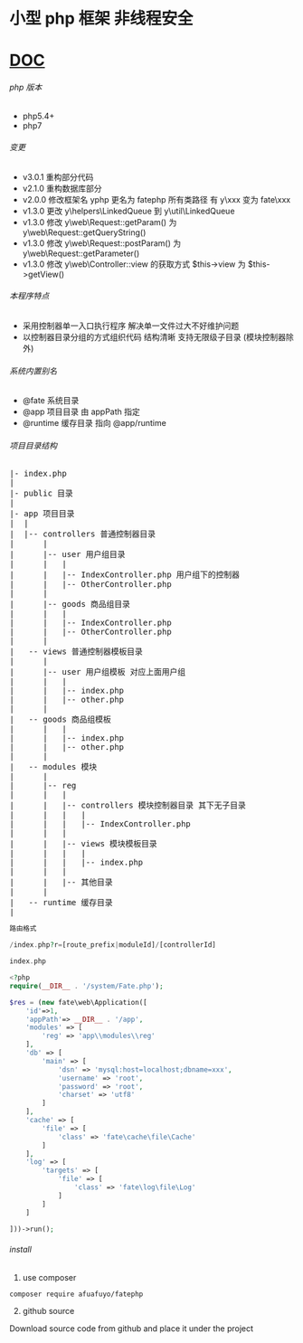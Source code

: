 # 小型 php 框架 非线程安全

# [DOC](./DOC.md)

###### php 版本

+ php5.4+
+ php7

###### 变更

+ v3.0.1 重构部分代码
+ v2.1.0 重构数据库部分
+ v2.0.0 修改框架名 yphp 更名为 fatephp 所有类路径 有 y\xxx 变为 fate\xxx
+ v1.3.0 更改 y\helpers\LinkedQueue 到 y\util\LinkedQueue
+ v1.3.0 修改 y\web\Request::getParam() 为 y\web\Request::getQueryString()
+ v1.3.0 修改 y\web\Request::postParam() 为 y\web\Request::getParameter()
+ v1.3.0 修改 y\web\Controller::view 的获取方式 $this->view 为 $this->getView()

###### 本程序特点

+ 采用控制器单一入口执行程序 解决单一文件过大不好维护问题
+ 以控制器目录分组的方式组织代码 结构清晰 支持无限级子目录 (模块控制器除外)

###### 系统内置别名

+ @fate  系统目录
+ @app  项目目录 由 appPath 指定
+ @runtime  缓存目录 指向 @app/runtime

###### 项目目录结构

<pre>
|- index.php
|
|- public 目录
|
|- app 项目目录
|  |
|  |-- controllers 普通控制器目录
|      |
|      |-- user 用户组目录
|      |   |
|      |   |-- IndexController.php 用户组下的控制器
|      |   |-- OtherController.php
|      |
|      |-- goods 商品组目录
|      |   |
|      |   |-- IndexController.php
|      |   |-- OtherController.php
|      |
|   -- views 普通控制器模板目录
|      |
|      |-- user 用户组模板 对应上面用户组
|      |   |
|      |   |-- index.php
|      |   |-- other.php
|      |
|   -- goods 商品组模板
|      |   |
|      |   |-- index.php
|      |   |-- other.php
|      |
|   -- modules 模块
|      |
|      |-- reg
|      |   |
|      |   |-- controllers 模块控制器目录 其下无子目录
|      |   |   |
|      |   |   |-- IndexController.php
|      |   |
|      |   |-- views 模块模板目录
|      |   |   |
|      |   |   |-- index.php
|      |   |
|      |   |-- 其他目录
|      |
|   -- runtime 缓存目录
|
</pre>

```php
路由格式

/index.php?r=[route_prefix|moduleId]/[controllerId]
```

```php
index.php

<?php
require(__DIR__ . '/system/Fate.php');

$res = (new fate\web\Application([
    'id'=>1, 
    'appPath'=> __DIR__ . '/app',
    'modules' => [
        'reg' => 'app\\modules\\reg'
    ],
    'db' => [
        'main' => [
            'dsn' => 'mysql:host=localhost;dbname=xxx',
            'username' => 'root',
            'password' => 'root',
            'charset' => 'utf8'
        ]
    ],
    'cache' => [
        'file' => [
            'class' => 'fate\cache\file\Cache'
        ]
    ],
    'log' => [
        'targets' => [
            'file' => [
                'class' => 'fate\log\file\Log'
            ]
        ]
    ]

]))->run();
```

###### install

1. use composer

```shell
composer require afuafuyo/fatephp
```

2. github source

Download source code from github and place it under the project
